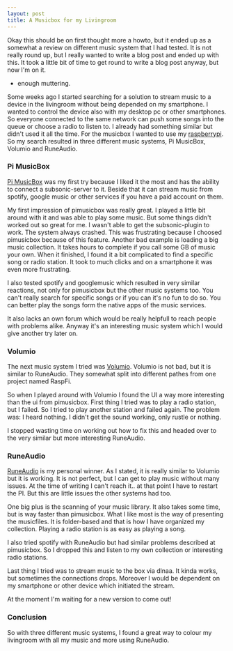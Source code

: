 ```yaml
---
layout: post
title: A Musicbox for my Livingroom
---
```


Okay this should be on first thought more a howto, but it ended up as a somewhat a review on different music system that I had tested.
It is not really round up, but I really wanted to write a blog post and ended up with this.
It took a little bit of time to get round to write a blog post anyway, but now I'm on it. 
- enough muttering.

Some weeks ago I started searching for a solution to stream music to a device in the livingroom without being depended on my smartphone. 
I wanted to control the device also with my desktop pc or other smartphones. 
So everyone connected to the same network can push some songs into the queue or choose a radio to listen to. 
I already had something similar but didn't used it all the time. 
For the musicbox I wanted to use my [raspberrypi](https://www.raspberrypi.org/).
So my search resulted in three different music systems, Pi MusicBox, Volumio and RuneAudio.

### Pi MusicBox

[Pi MusicBox](http://www.pimusicbox.com/) was my first try because I liked it the most and has the ability to connect a subsonic-server to it.
Beside that it can stream music from spotify, google music or other services if you have a paid account on them.

My first impression of pimusicbox was really great.
I played a little bit around with it and was able to play some music.
But some things didn't worked out so great for me.
I wasn't able to get the subsonic-plugin to work.
The system always crashed.
This was frustrating because I choosed pimusicbox because of this feature.
Another bad example is loading a big music collection.
It takes hours to complete if you call some GB of music your own.
When it finished, I found it a bit complicated to find a specific song or radio station.
It took to much clicks and on a smartphone it was even more frustrating.

I also tested spotify and googlemusic which resulted in very similar reactions, not only for pimusicbox but the other music systems too.
You can't really search for specific songs or if you can it's no fun to do so.
You can better play the songs form the native apps of the music services.

It also lacks an own forum which would be really helpfull to reach people with problems alike.
Anyway it's an interesting music system which I would give another try later on.

### Volumio

The next music system I tried was [Volumio](https://volumio.org/).
Volumio is not bad, but it is similar to RuneAudio.
They somewhat split into different pathes from one project named RaspFi.

So when I played around with Volumio I found the UI a way more interesting than the ui from pimusicbox.
First thing I tried was to play a radio station, but I failed.
So I tried to play another station and failed again.
The problem was: I heard nothing.
I didn't get the sound working, only rustle or nothing.

I stopped wasting time on working out how to fix this and headed over to the very similar but more interesting RuneAudio.

### RuneAudio

[RuneAudio](http://www.runeaudio.com/) is my personal winner.
As I stated, it is really similar to Volumio but it is working.
It is not perfect, but I can get to play music without many issues.
At the time of writing I can't reach it.. at that point I have to restart the PI.
But this are little issues the other systems had too.

One big plus is the scanning of your music library. 
It also takes some time, but is way faster than pimusicbox.
What I like most is the way of presenting the musicfiles.
It is folder-based and that is how I have organized my collection.
Playing a radio station is as easy as playing a song.

I also tried spotify with RuneAudio but had similar problems described at pimusicbox.
So I dropped this and listen to my own collection or interesting radio stations.

Last thing I tried was to stream music to the box via dlnaa.
It kinda works, but sometimes the connections drops.
Moreover I would be dependent on my smartphone or other device which initiated the stream.

At the moment I'm waiting for a new version to come out!

### Conclusion

So with three different music systems, I found a great way to colour my livingroom with all my music and more using RuneAudio.
